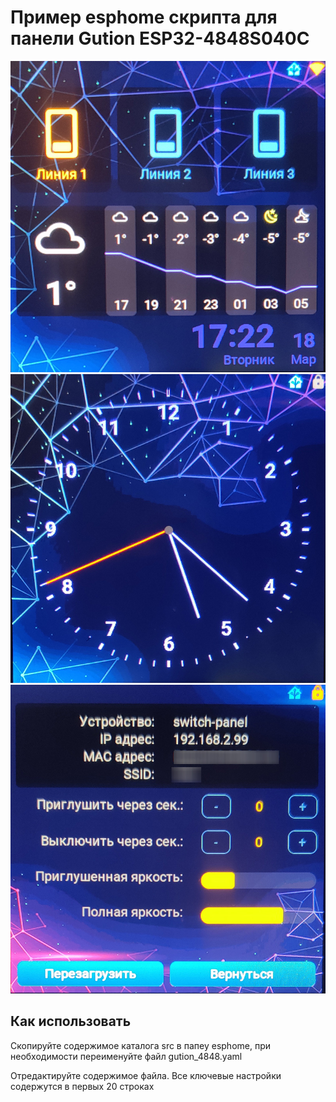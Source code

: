 # Пример esphome скрипта для панели Gution ESP32-4848S040C

![Основной интерфейс](pic/1.jpg) ![Экран блокировки](pic/2.jpg) ![Экран настроек](pic/3.jpg)

## Как использовать

Скопируйте содержимое каталога src в папеу esphome, при необходимости переименуйте файл 
gution_4848.yaml

Отредактируйте содержимое файла. Все ключевые настройки содержутся в первых 20 строках

